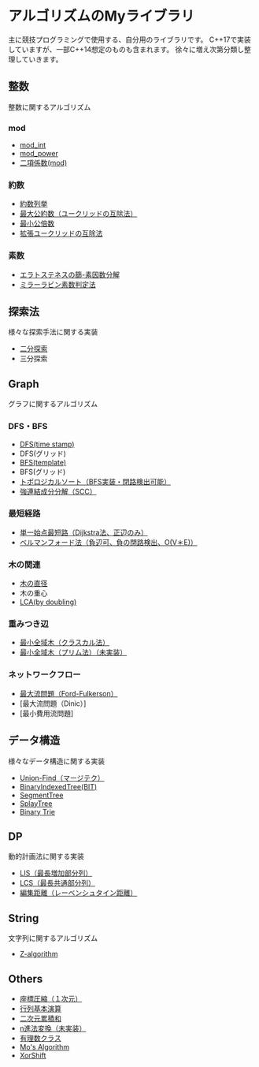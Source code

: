 # アルゴリズムのMyライブラリ
主に競技プログラミングで使用する、自分用のライブラリです。
C++17で実装していますが、一部C++14想定のものも含まれます。
徐々に増え次第分類し整理していきます。

## 整数
整数に関するアルゴリズム

### mod
- [mod_int](https://github.com/shu8Cream/algorithm/blob/main/mod_int.cpp)
- [mod_power](https://github.com/shu8Cream/algorithm/blob/main/mod_power.cpp)
- [二項係数(mod)](https://github.com/shu8Cream/algorithm/blob/main/nCk.cpp)

### 約数
- [約数列挙](https://github.com/shu8Cream/algorithm/blob/main/divisor.cpp)
- [最大公約数（ユークリッドの互除法）](https://github.com/shu8Cream/algorithm/blob/main/gcd.cpp)
- [最小公倍数](https://github.com/shu8Cream/algorithm/blob/main/lcm.cpp)
- [拡張ユークリッドの互除法](https://github.com/shu8Cream/algorithm/blob/main/ext_gcd.cpp)

### 素数
- [エラトステネスの篩-素因数分解](https://github.com/shu8Cream/algorithm/blob/main/eratosthenes.cpp)
- [ミラーラビン素数判定法](https://github.com/shu8Cream/algorithm/blob/main/miller_rabin.cpp)


## 探索法
様々な探索手法に関する実装

- [二分探索](https://github.com/shu8Cream/algorithm/blob/main/binary_search.cpp)
- 三分探索


## Graph
グラフに関するアルゴリズム

### DFS・BFS
- [DFS(time stamp)](https://github.com/shu8Cream/algorithm/blob/main/dfs.cpp)
- DFS(グリッド)
- [BFS(template)](https://github.com/shu8Cream/algorithm/blob/main/bfs.cpp)
- BFS(グリッド)
- [トポロジカルソート（BFS実装・閉路検出可能）](https://github.com/shu8Cream/algorithm/blob/main/topological_sort.cpp)
- [強連結成分分解（SCC）](https://github.com/shu8Cream/algorithm/blob/main/scc.cpp)

### 最短経路
- [単一始点最短路（Dijkstra法、正辺のみ）](https://github.com/shu8Cream/algorithm/blob/main/dijkstra.cpp)
- [ベルマンフォード法（負辺可、負の閉路検出、O(V＊E)）](https://github.com/shu8Cream/algorithm/blob/main/bellmanford.cpp)

### 木の関連
- [木の直径](https://github.com/shu8Cream/algorithm/blob/main/tree_diameter.cpp)
- 木の重心
- [LCA(by doubling)](https://github.com/shu8Cream/algorithm/blob/main/lca.cpp)

### 重みつき辺
- [最小全域木（クラスカル法）](https://github.com/shu8Cream/algorithm/blob/main/kruskal.cpp)
- [最小全域木（プリム法）（未実装）](https://github.com/shu8Cream/algorithm/blob/main/prim.cpp)

### ネットワークフロー
- [最大流問題（Ford-Fulkerson）](https://github.com/shu8Cream/algorithm/blob/main/FordFulkerson.cpp)
- [最大流問題（Dinic）]
- [最小費用流問題]

## データ構造
様々なデータ構造に関する実装

- [Union-Find（マージテク）](https://github.com/shu8Cream/algorithm/blob/main/unionfind.cpp)
- [BinaryIndexedTree(BIT)](https://github.com/shu8Cream/algorithm/blob/main/BIT.cpp)
- [SegmentTree](https://github.com/shu8Cream/algorithm/blob/main/segment_tree.cpp)
- [SplayTree](https://github.com/shu8Cream/algorithm/blob/main/splay_tree.cpp)
- [Binary Trie](https://github.com/shu8Cream/algorithm/blob/main/binary_trie.cpp)

## DP
動的計画法に関する実装

- [LIS（最長増加部分列）](https://github.com/shu8Cream/algorithm/blob/main/lis.cpp) 
- [LCS（最長共通部分列）](https://github.com/shu8Cream/algorithm/blob/main/LCS.cpp)
- [編集距離（レーベンシュタイン距離）](https://github.com/shu8Cream/algorithm/blob/main/EditDistance.cpp)

## String
文字列に関するアルゴリズム

- [Z-algorithm](https://github.com/shu8Cream/algorithm/blob/main/z-algorithm.cpp)


## Others
- [座標圧縮（１次元）](https://github.com/shu8Cream/algorithm/blob/main/compress1.cpp)
- [行列基本演算](https://github.com/shu8Cream/algorithm/blob/main/matrix.cpp)
- [二次元累積和](https://github.com/shu8Cream/algorithm/blob/main/cumulativeSum2D.cpp)
- [n進法変換（未実装）]()
- [有理数クラス](https://github.com/shu8Cream/algorithm/blob/main/RationalNum.cpp)
- [Mo's Algorithm](https://github.com/shu8Cream/algorithm/blob/main/mo_algorithm.cpp)
- [XorShift](https://github.com/shu8Cream/algorithm/blob/main/xorshift.cpp)  